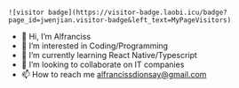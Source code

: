                                                                                                                                           ![visitor badge](https://visitor-badge.laobi.icu/badge?page_id=jwenjian.visitor-badge&left_text=MyPageVisitors)

- 👋 Hi, I’m Alfranciss
- 👀 I’m interested in Coding/Programming
- 🌱 I’m currently learning React Native/Typescript
- 💞️ I’m looking to collaborate on IT companies
- 📫 How to reach me alfrancissdionsay@gmail.com



<!---
TheAlfran/TheAlfran is a ✨ special ✨ repository because its `README.md` (this file) appears on your GitHub profile.
You can click the Preview link to take a look at your changes.
--->
